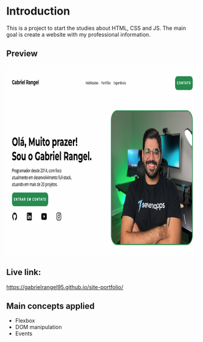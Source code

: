 # Introduction

This is a project to start the studies about HTML, CSS and JS.
The main goal is create a website with my professional information.

## Preview

<img src="https://github.com/gabrielrangel95/site-portfolio/blob/main/preview.png" height="500"/>

## Live link:

https://gabrielrangel95.github.io/site-portfolio/

## Main concepts applied

- Flexbox
- DOM manipulation
- Events
